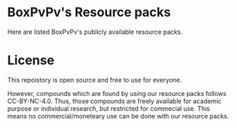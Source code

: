 # BoxPvPv's Resource packs

Here are listed BoxPvPv's publicly available resource packs.

# License

This repoistory is open source and free to use for everyone.

However, compounds which are found by using our resource packs follows CC-BY-NC-4.0. Thus, those compounds are freely available for academic purpose or individual research, but restricted for commecial use.
This means no commercial/moneteary use can be done with our resource packs.

